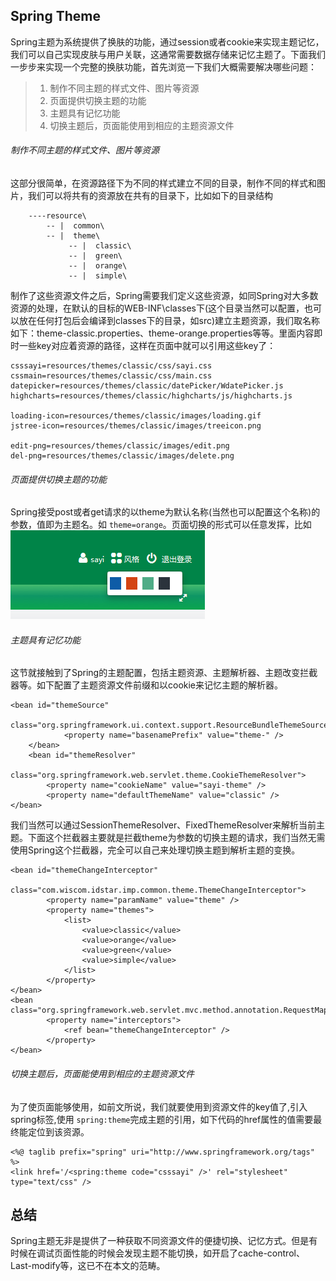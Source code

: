 ## Spring Theme
Spring主题为系统提供了换肤的功能，通过session或者cookie来实现主题记忆，我们可以自己实现皮肤与用户关联，这通常需要数据存储来记忆主题了。下面我们一步步来实现一个完整的换肤功能，首先浏览一下我们大概需要解决哪些问题：  
> 1. 制作不同主题的样式文件、图片等资源  
> 2. 页面提供切换主题的功能  
> 3. 主题具有记忆功能  
> 4. 切换主题后，页面能使用到相应的主题资源文件

###### 制作不同主题的样式文件、图片等资源
这部分很简单，在资源路径下为不同的样式建立不同的目录，制作不同的样式和图片，我们可以将共有的资源放在共有的目录下，比如如下的目录结构  

        ----resource\
            -- |  common\
            -- |  theme\
                 -- |  classic\
                 -- |  green\
                 -- |  orange\
                 -- |  simple\

制作了这些资源文件之后，Spring需要我们定义这些资源，如同Spring对大多数资源的处理，在默认的目标的WEB-INF\classes下(这个目录当然可以配置，也可以放在任何打包后会编译到classes下的目录，如src)建立主题资源，我们取名称如下：theme-classic.properties、theme-orange.properties等等。里面内容即时一些key对应着资源的路径，这样在页面中就可以引用这些key了：  

    csssayi=resources/themes/classic/css/sayi.css
    cssmain=resources/themes/classic/css/main.css
    datepicker=resources/themes/classic/datePicker/WdatePicker.js
    highcharts=resources/themes/classic/highcharts/js/highcharts.js

    loading-icon=resources/themes/classic/images/loading.gif
    jstree-icon=resources/themes/classic/images/treeicon.png

    edit-png=resources/themes/classic/images/edit.png
    del-png=resources/themes/classic/images/delete.png

###### 页面提供切换主题的功能
Spring接受post或者get请求的以theme为默认名称(当然也可以配置这个名称)的参数，值即为主题名。如 `theme=orange`。页面切换的形式可以任意发挥，比如  
![](theme.png)  

###### 主题具有记忆功能
这节就接触到了Spring的主题配置，包括主题资源、主题解析器、主题改变拦截器等。如下配置了主题资源文件前缀和以cookie来记忆主题的解析器。  

<!--?prettify lang=xml?-->
    <bean id="themeSource"
            class="org.springframework.ui.context.support.ResourceBundleThemeSource">
                <property name="basenamePrefix" value="theme-" />
        </bean>
        <bean id="themeResolver"
            class="org.springframework.web.servlet.theme.CookieThemeResolver">
            <property name="cookieName" value="sayi-theme" />
            <property name="defaultThemeName" value="classic" />
    </bean>
我们当然可以通过SessionThemeResolver、FixedThemeResolver来解析当前主题。下面这个拦截器主要就是拦截theme为参数的切换主题的请求，我们当然无需使用Spring这个拦截器，完全可以自己来处理切换主题到解析主题的变换。  

<!--?prettify lang=xml?-->
    <bean id="themeChangeInterceptor"
            class="com.wiscom.idstar.imp.common.theme.ThemeChangeInterceptor">
            <property name="paramName" value="theme" />
            <property name="themes">
                <list>
                    <value>classic</value>
                    <value>orange</value>
                    <value>green</value>
                    <value>simple</value>
                </list>     
            </property>
    </bean>
    <bean class="org.springframework.web.servlet.mvc.method.annotation.RequestMappingHandlerMapping">
            <property name="interceptors">
                <ref bean="themeChangeInterceptor" />
            </property>
    </bean>

###### 切换主题后，页面能使用到相应的主题资源文件
为了使页面能够使用，如前文所说，我们就要使用到资源文件的key值了,引入spring标签,使用 `spring:theme`完成主题的引用，如下代码的href属性的值需要最终能定位到该资源。

    <%@ taglib prefix="spring" uri="http://www.springframework.org/tags" %>
    <link href='/<spring:theme code="csssayi" />' rel="stylesheet" type="text/css" />

## 总结
Spring主题无非是提供了一种获取不同资源文件的便捷切换、记忆方式。但是有时候在调试页面性能的时候会发现主题不能切换，如开启了cache-control、Last-modify等，这已不在本文的范畴。